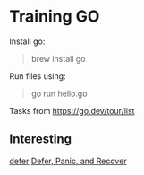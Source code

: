 # Training GO
Install go:
> brew install go

Run files using:
>go run hello.go

Tasks from https://go.dev/tour/list 

## Interesting

[defer](./24-defer.go)
[Defer, Panic, and Recover](https://go.dev/blog/defer-panic-and-recover)

